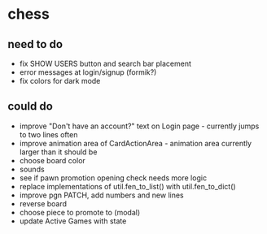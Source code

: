 # chess

## need to do
- fix SHOW USERS button and search bar placement
- error messages at login/signup (formik?)
- fix colors for dark mode

## could do
- improve "Don't have an account?" text on Login page - currently jumps to two lines often
- improve animation area of CardActionArea - animation area currently larger than it should be
- choose board color
- sounds
- see if pawn promotion opening check needs more logic
- replace implementations of util.fen_to_list() with util.fen_to_dict()
- improve pgn PATCH, add numbers and new lines
- reverse board
- choose piece to promote to (modal)
- update Active Games with state



